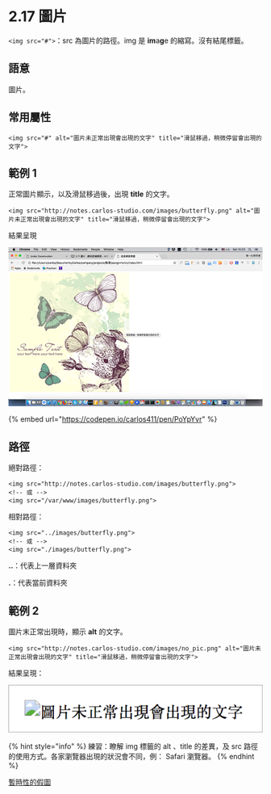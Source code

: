 # 2.17 圖片

`<img src="#">`：src 為圖片的路徑。img 是 **im**a**g**e 的縮寫。沒有結尾標籤。

## 語意

圖片。

## 常用屬性

```markup
<img src="#" alt="圖片未正常出現會出現的文字" title="滑鼠移過，稍微停留會出現的文字">
```

## 範例 1

正常圖片顯示，以及滑鼠移過後，出現 **title** 的文字。

```markup
<img src="http://notes.carlos-studio.com/images/butterfly.png" alt="圖片未正常出現會出現的文字" title="滑鼠移過，稍微停留會出現的文字">
```

結果呈現

![](../.gitbook/assets/tu-pian-title-shi-yi-.png)

{% embed url="https://codepen.io/carlos411/pen/PoYpYvr" %}

## 路徑

絕對路徑：

```markup
<img src="http://notes.carlos-studio.com/images/butterfly.png">
<!-- 或 -->
<img src="/var/www/images/butterfly.png">
```

相對路徑：

```markup
<img src="../images/butterfly.png">
<!-- 或 -->
<img src="./images/butterfly.png">
```

**..**：代表上一層資料夾

**.**：代表當前資料夾

## 範例 2

圖片末正常出現時，顯示 **alt** 的文字。

```markup
<img src="http://notes.carlos-studio.com/images/no_pic.png" alt="圖片未正常出現會出現的文字" title="滑鼠移過，稍微停留會出現的文字">
```

結果呈現：

![](../.gitbook/assets/tu-pian-wei-zheng-chang-chu-xian-.png)

{% hint style="info" %}
練習：瞭解 img 標籤的 alt 、title 的差異，及 src 路徑的使用方式。各家瀏覽器出現的狀況會不同，例： Safari 瀏覽器。
{% endhint %}

[暫時性的假圖](https://via.placeholder.com/300x200)


